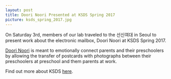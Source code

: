 ```yaml
---
layout: post
title: Doori Noori Presented at KSDS Spring 2017
picture: ksds_spring_2017.jpg
---
```


On Saturday 3rd, members of our lab traveled to the 선신여대 in Seoul to present work about the electronic mailbox, Doori Noori at KSDS Spring 2017.

<a target = "_blank" href = "http://www.marijorc.com/doori-noori/">Doori Noori</a> is meant to emotionally connect parents and their preschoolers by allowing the transfer of postcards with photographs between their preschoolers at preschool and them parents at work.


Find out more about KSDS <a target = "_blank" href = "http://www.design-science.or.kr/eng_index.asp">here</a>.
